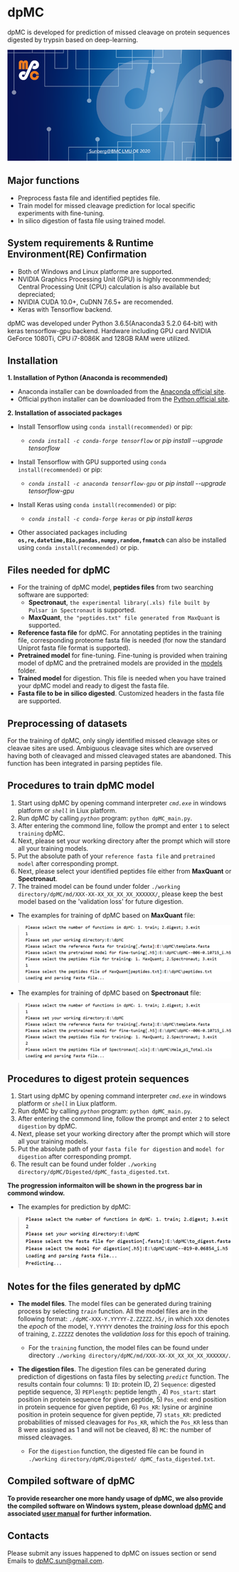 
# dpMC
dpMC is developed for prediction of missed cleavage on protein sequences digested by trypsin based on deep-learning.
<div align=center><img src='/pics/start.png'/></div>


## Major functions
* Preprocess fasta file and identified peptides file.
* Train model for missed cleavage prediction for local specific experiments with fine-tuning.
* In silico digestion of fasta file using trained model.


## System requirements & Runtime Environment(RE) Confirmation
* Both of Windows and Linux platforme are supported.
* NVIDIA Graphics Processing Unit (GPU) is highly reconmmended; Central Processing Unit (CPU) calculation is also available but depreciated;
* NVIDIA CUDA 10.0+, CuDNN 7.6.5+ are recomended.
* Keras with Tensorflow backend.

dpMC was developed under Python 3.6.5(Anaconda3 5.2.0 64-bit) with keras tensorflow-gpu backend. Hardware including GPU card NVIDIA GeForce 1080Ti, CPU i7-8086K and 128GB RAM were utilized. 


## Installation 
**1. Installation of Python (Anaconda is recommended)**

   * Anaconda installer can be downloaded from the [Anaconda official site](https://www.anaconda.com/products/individual).
   * Official python installer can be downloaded from the [Python official site](https://www.python.org/downloads/).

**2. Installation of associated packages**

   * Install Tensorflow using `conda install(recommended)` or pip:
   
      * *`conda install -c conda-forge tensorflow`* or *pip install --upgrade tensorflow*
   
   * Install Tensorflow with GPU supported using `conda install(recommended)` or pip:
   
      * *`conda install -c anaconda tensorflow-gpu`* or *pip install --upgrade tensorflow-gpu*
 
   * Install Keras using `conda install(recommended)` or pip:
   
      * *`conda install -c conda-forge keras`* or *pip install keras*

   * Other associated packages including **``os,re,datetime,Bio,pandas,numpy,random,fnmatch``** can also be installed using `conda install(recommended)` or pip.
   

## Files needed for dpMC
* For the training of dpMC model, **peptides files** from two searching software are supported:
   * **Spectronaut**, `the experimental library(.xls) file built by Pulsar in Spectronaut` is supported.
   * **MaxQuant**, `the "peptides.txt" file generated from MaxQuant` is supported.
* **Reference fasta file** for dpMC. For annotating peptides in the training file, corresponding proteome fasta file is needed (for now the standard Uniprot fasta file format is supported).
* **Pretrained model** for fine-tuning. Fine-tuning is provided when training model of dpMC and the pretrained models are provided in the [models](models/) folder.
* **Trained model** for digestion. This file is needed when you have trained your dpMC model and ready to digest the fasta file.
* **Fasta file to be in silico digested**. Customized headers in the fasta file are supported.


## Preprocessing of datasets
For the training of dpMC, only singly identified missed cleavage sites or cleavae sites are used. Ambiguous cleavage sites which are ovserved having both of cleavaged and missed cleavaged states are abandoned. This function has been integrated in parsing peptides file.

## Procedures to train dpMC model
1) Start using dpMC by opening command interpreter *`cmd.exe`* in windows platform or *`shell`* in Liux platform.
2) Run dpMC by calling *`python`* program: `python dpMC_main.py`.
3) After entering the commond line, follow the prompt and enter `1` to select `training` dpMC.
4) Next, please set your working directory after the prompt which will store all your training models.
5) Put the absolute path of your `reference fasta file` and `pretrained model` after corresponding prompt.
6) Next, please select your identified peptides file either from **MaxQuant** or **Spectronaut**.
7) The trained model can be found under folder `./working directory/dpMC/md/XXX-XX-XX_XX_XX_XX_XXXXXX/`, please keep the best model based on the 'validation loss' for future digestion.

  * The examples for training of dpMC based on **MaxQuant** file:
> <div align=center><img src='/pics/train_MQ.PNG'/></div>


  * The examples for training of dpMC based on **Spectronaut** file:
> <div align=center><img src='/pics/train_SP.PNG'/></div>


## Procedures to digest protein sequences
1) Start using dpMC by opening command interpreter *`cmd.exe`* in windows platform or *`shell`* in Liux platform.
2) Run dpMC by calling *`python`* program: `python dpMC_main.py`.
3) After entering the commond line, follow the prompt and enter `2` to select `digestion` by dpMC.
4) Next, please set your working directory after the prompt which will store all your training models.
5) Put the absolute path of your `fasta file for digestion` and `model for digestion` after corresponding prompt.
6) The result can be found under folder `./working directory/dpMC/Digested/dpMC_fasta_digested.txt`.

  **The progression informaiton will be shown in the progress bar in commond window.**

* The examples for prediction by dpMC:
> <div align=center><img src='/pics/digest.PNG'/></div>


## Notes for the files generated by dpMC

* **The model files**. The model files can be generated during training process by selecting *`train`* function. All the model files are in the following format:
`./dpMC-XXX-Y.YYYYY-Z.ZZZZZ.h5/`, in which `XXX` denotes the *epoch* of the model, `Y.YYYYY` denotes the *training loss* for this epoch of training, `Z.ZZZZZ` denotes the *validation loss* for this epoch of training. 
   * For the `training` function, the model files can be found under directory `./working directory/dpMC/md/XXX-XX-XX_XX_XX_XX_XXXXXX/`.

* **The digestion files**. The digestion files can be generated during prediction of digestions on fasta files by selecting *`predict`* function. The results contain four columns: 1) `ID`: protein ID, 2) `Sequence`: digested peptide sequence, 3) `PEPlength`: peptide length , 4) `Pos_start`: start position in protein sequence for given peptide, 5) `Pos_end`: end position in protein sequence for given peptide, 6) `Pos_KR`: lysine or arginine position in protein sequence for given peptide, 7) `stats_KR`: predicted probabilities of missed cleavages for `Pos_KR`, which the `Pos_KR` less than 8 were assigned as 1 and will not be cleaved, 8) `MC`: the number of missed cleavages.
   * For the `digestion` function, the digested file can be found in `./working directory/dpMC/Digested/ dpMC_fasta_digested.txt`.

## Compiled software of dpMC

**To provide researcher one more handy usage of dpMC, we also provide the compiled software on Windows system, please download [dpMC](https://zenodo.org/record/4592409#.YIbVT2gzaUk) and associated [user manual](https://zenodo.org/record/4592409#.YIbVT2gzaUk) for further information.**

## Contacts
Please submit any issues happened to dpMC on issues section or send Emails to dpMC.sun@gmail.com.
